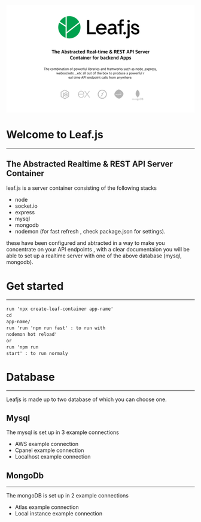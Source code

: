 ![image banner](./public/assets/banner.png)

# Welcome to Leaf.js
---
## The Abstracted Realtime & REST API Server Container
leaf.js is a server container consisting of the following stacks 
- node 
- socket.io
- express
- mysql
- mongodb
- nodemon (for fast refresh , check package.json for settings).

these have been configured and abtracted in a way to make you concentrate on your API endpoints , with a clear documentaion you will be able to set up a realtime server with one of the above database (mysql, mongodb).

# Get started 
---
<code>run 'npx create-leaf-container app-name'</code><br/> 
<code>cd app-name/</code><br/>
<code>run 'run 'npm run fast' : to run with nodemon hot reload'</code><br/>
<code>or</code><br/>
<code>run 'npm run start' : to run normaly</code><br/>

# Database
---
Leafjs is made up to two database of which you can choose one. 
## Mysql
The mysql is set up in 3 example connections
- AWS example connection 
- Cpanel example connection
- Localhost example connection

## MongoDb
---
The mongoDB is set up in 2 example connections
- Atlas example connection
- Local instance example connection

